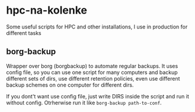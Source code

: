 # hpc-na-kolenke
Some useful scripts for HPC and other installations, I use in production for different tasks

## borg-backup

Wrapper over borg (borgbackup) to automate regular backups. It uses config
file, so you can use one script for many computers and backup different sets
of dirs, use different retention policies, even use different backup schemes on
one computer for different dirs.

If you dont't want use config file, just write DIRS inside the script and run it
without config. Otrherwise run it like `borg-backup path-to-conf`.
